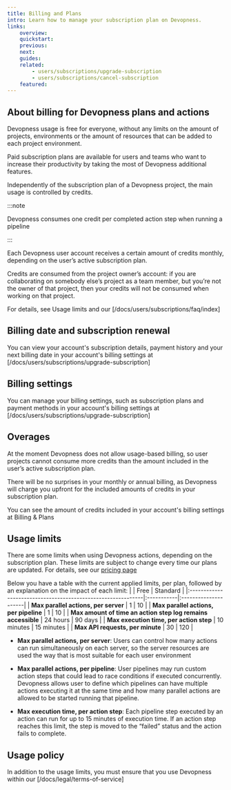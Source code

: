 ```yaml
---
title: Billing and Plans
intro: Learn how to manage your subscription plan on Devopness.
links:
    overview:
    quickstart:
    previous:
    next:
    guides:
    related:
        - users/subscriptions/upgrade-subscription
        - users/subscriptions/cancel-subscription
    featured:
---
```


## About billing for Devopness plans and actions
Devopness usage is free for everyone, without any limits on the amount of projects, environments or the amount of resources that can be added to each project environment.

Paid subscription plans are available for users and teams who want to increase their productivity by taking the most of Devopness additional features.

Independently of the subscription plan of a Devopness project, the main usage is controlled by credits.

:::note

Devopness consumes one credit per completed action step when running a pipeline

:::

Each Devopness user account receives a certain amount of credits monthly, depending on the user’s active subscription plan.

Credits are consumed from the project owner’s account: if you are collaborating on somebody else’s project as a team member, but you’re not the owner of that project, then your credits will not be consumed when working on that project.

For details, see Usage limits and our [/docs/users/subscriptions/faq/index]

## Billing date and subscription renewal
You can view your account's subscription details, payment history and your next billing date in your account's billing settings at [/docs/users/subscriptions/upgrade-subscription]

## Billing settings
You can manage your billing settings, such as subscription plans and payment methods in your account's billing settings at [/docs/users/subscriptions/upgrade-subscription]

## Overages
At the moment Devopness does not allow usage-based billing, so user projects cannot consume more credits than the amount included in the user’s active subscription plan.

There will be no surprises in your monthly or annual billing, as Devopness will charge you upfront for the included amounts of credits in your subscription plan.

You can see the amount of credits included in your account's billing settings at Billing & Plans 

## Usage limits
There are some limits when using Devopness actions, depending on the subscription plan.
These limits are subject to change every time our plans are updated. For details, see our [pricing page](/pricing)

Below you have a table with the current applied limits, per plan, followed by an explanation on the impact of each limit:
|                                                             | Free       | Standard             |
|:-------------------------------------------------------------|:-----------|:---------------------|
| **Max parallel actions, per server**                         | 1          | 10                   |
| **Max parallel actions, per pipeline**                       | 1          | 10                   |
| **Max amount of time an action step log remains accessible** | 24 hours   | 90 days              |
| **Max execution time, per action step**                      | 10 minutes | 15 minutes           |
| **Max API requests, per minute**                             | 30         | 120                  |

- **Max parallel actions, per server**: Users can control how many actions can run simultaneously on each server, so the server resources are used the way that is most suitable for each user environment

- **Max parallel actions, per pipeline**: User pipelines may run custom action steps that could lead to race conditions if executed concurrently. Devopness allows user to define which pipelines can have multiple actions executing it at the same time and how many parallel actions are allowed to be started running that pipeline.

- **Max execution time, per action step**: Each pipeline step executed by an action can run for up to 15 minutes of execution time. If an action step reaches this limit, the step is moved to the “failed” status and the action fails to complete.

## Usage policy
In addition to the usage limits, you must ensure that you use Devopness within our [/docs/legal/terms-of-service]
